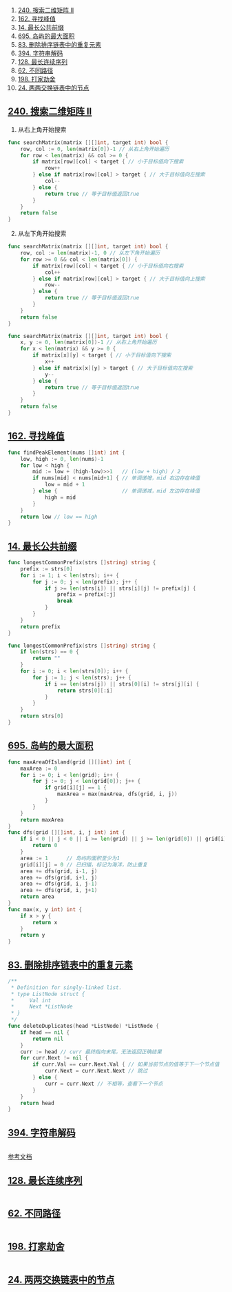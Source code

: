 


1. [240. 搜索二维矩阵 II](#240-搜索二维矩阵-ii)
2. [162. 寻找峰值](#162-寻找峰值)
3. [14. 最长公共前缀](#14-最长公共前缀)
4. [695. 岛屿的最大面积](#695-岛屿的最大面积)
5. [83. 删除排序链表中的重复元素](#83-删除排序链表中的重复元素)
6. [394. 字符串解码](#394-字符串解码)
7. [128. 最长连续序列](#128-最长连续序列)
8. [62. 不同路径](#62-不同路径)
9. [198. 打家劫舍](#198-打家劫舍)
10. [24. 两两交换链表中的节点](#24-两两交换链表中的节点)


## [240. 搜索二维矩阵 II](https://leetcode-cn.com/problems/search-a-2d-matrix-ii/)



1. 从右上角开始搜索


```go
func searchMatrix(matrix [][]int, target int) bool {
	row, col := 0, len(matrix[0])-1 // 从右上角开始遍历
	for row < len(matrix) && col >= 0 {
		if matrix[row][col] < target { // 小于目标值向下搜索
			row++
		} else if matrix[row][col] > target { // 大于目标值向左搜索
			col--
		} else {
			return true // 等于目标值返回true
		}
	}
	return false
}
```

2. 从左下角开始搜索



```go
func searchMatrix(matrix [][]int, target int) bool {
	row, col := len(matrix)-1, 0 // 从左下角开始遍历
	for row >= 0 && col < len(matrix[0]) {
		if matrix[row][col] < target { // 小于目标值向右搜索
			col++
		} else if matrix[row][col] > target { // 大于目标值向上搜索
			row--
		} else {
			return true // 等于目标值返回true
		}
	}
	return false
}
```



```go
func searchMatrix(matrix [][]int, target int) bool {
	x, y := 0, len(matrix[0])-1 // 从右上角开始遍历
	for x < len(matrix) && y >= 0 {
		if matrix[x][y] < target { // 小于目标值向下搜索
			x++
		} else if matrix[x][y] > target { // 大于目标值向左搜索
			y--
		} else {
			return true // 等于目标值返回true
		}
	}
	return false
}
```



## [162. 寻找峰值](https://leetcode-cn.com/problems/find-peak-element/)


```go
func findPeakElement(nums []int) int {
	low, high := 0, len(nums)-1
	for low < high {
		mid := low + (high-low)>>1   // (low + high) / 2
		if nums[mid] < nums[mid+1] { // 单调递增，mid 右边存在峰值
			low = mid + 1 
		} else {                     // 单调递减，mid 左边存在峰值
			high = mid 
		}
	}
	return low // low == high 
}
```














## [14. 最长公共前缀](https://leetcode-cn.com/problems/longest-common-prefix/)

```go
func longestCommonPrefix(strs []string) string {
	prefix := strs[0]
	for i := 1; i < len(strs); i++ {
		for j := 0; j < len(prefix); j++ {
			if j >= len(strs[i]) || strs[i][j] != prefix[j] {
				prefix = prefix[:j]
				break
			}
		}
	}
	return prefix
}
```


```go
func longestCommonPrefix(strs []string) string {
	if len(strs) == 0 {
		return ""
	}
	for i := 0; i < len(strs[0]); i++ {
		for j := 1; j < len(strs); j++ {
			if i == len(strs[j]) || strs[0][i] != strs[j][i] {
				return strs[0][:i]
			}
		}
	}
	return strs[0]
}
```



## [695. 岛屿的最大面积](https://leetcode-cn.com/problems/max-area-of-island/)


```go
func maxAreaOfIsland(grid [][]int) int {
	maxArea := 0
	for i := 0; i < len(grid); i++ {
		for j := 0; j < len(grid[0]); j++ {
			if grid[i][j] == 1 {
				maxArea = max(maxArea, dfs(grid, i, j))
			}
		}
	}
	return maxArea
}
func dfs(grid [][]int, i, j int) int {
	if i < 0 || j < 0 || i >= len(grid) || j >= len(grid[0]) || grid[i][j] == 0 {
		return 0
	}
	area := 1      // 岛屿的面积至少为1
	grid[i][j] = 0 // 已扫描，标记为海洋，防止重复
	area += dfs(grid, i-1, j)
	area += dfs(grid, i+1, j)
	area += dfs(grid, i, j-1)
	area += dfs(grid, i, j+1)
	return area
}
func max(x, y int) int {
	if x > y {
		return x
	}
	return y
}
```


## [83. 删除排序链表中的重复元素](https://leetcode-cn.com/problems/remove-duplicates-from-sorted-list/)


```go
/**
 * Definition for singly-linked list.
 * type ListNode struct {
 *     Val int
 *     Next *ListNode
 * }
 */
func deleteDuplicates(head *ListNode) *ListNode {
	if head == nil {
		return nil
	}
	curr := head // curr 最终指向末尾，无法返回正确结果
	for curr.Next != nil {
		if curr.Val == curr.Next.Val { // 如果当前节点的值等于下一个节点值
			curr.Next = curr.Next.Next // 跳过
		} else {
			curr = curr.Next // 不相等，查看下一个节点
		}
	}
	return head
}
```


## [394. 字符串解码](https://leetcode-cn.com/problems/decode-string/)


```go

```

[参考文档](https://leetcode.cn/problems/decode-string/solution/zhan-de-ji-yi-nei-ceng-de-jie-ma-liao-bie-wang-lia/)




## [128. 最长连续序列](https://leetcode-cn.com/problems/longest-consecutive-sequence/)


```go

```


## [62. 不同路径](https://leetcode-cn.com/problems/unique-paths/)



```go

```


## [198. 打家劫舍](https://leetcode-cn.com/problems/house-robber/)


```go

```


## [24. 两两交换链表中的节点](https://leetcode-cn.com/problems/swap-nodes-in-pairs/)




```go

```


